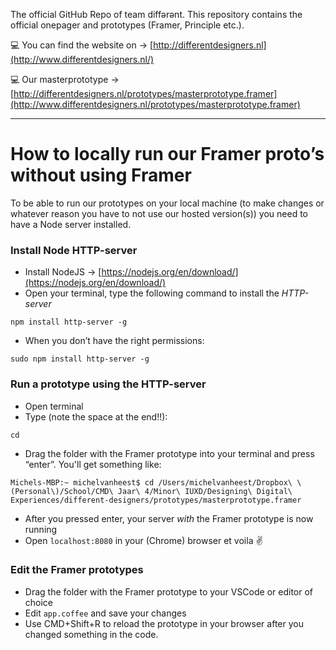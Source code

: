 The official GitHub Repo of team diffərənt. This repository contains the official onepager and prototypes (Framer, Principle etc.).

💻 You can find the website on → [http://differentdesigners.nl](http://www.differentdesigners.nl/)

💻  Our masterprototype → [http://differentdesigners.nl/prototypes/masterprototype.framer](http://www.differentdesigners.nl/prototypes/masterprototype.framer)

---

# How to locally run our Framer proto’s without using Framer
To be able to run our prototypes on your local machine (to make changes or whatever reason you have to not use our hosted version(s)) you need to have a Node server installed. 

### Install Node HTTP-server
- Install NodeJS → [https://nodejs.org/en/download/](https://nodejs.org/en/download/)
- Open your terminal, type the following command to install the _HTTP-server_


```
npm install http-server -g
```

- When you don’t have the right permissions:


```
sudo npm install http-server -g
```

### Run a prototype using the HTTP-server
- Open terminal
- Type (note the space at the end!!):


```
cd 
```

- Drag the folder with the Framer prototype into your terminal and press “enter”. You'll get something like:

```
Michels-MBP:~ michelvanheest$ cd /Users/michelvanheest/Dropbox\ \(Personal\)/School/CMD\ Jaar\ 4/Minor\ IUXD/Designing\ Digital\ Experiences/different-designers/prototypes/masterprototype.framer 
```

- After you pressed enter, your server _with_ the Framer prototype is now running
- Open `localhost:8080` in your (Chrome) browser et voila ✌️

### Edit the Framer prototypes
- Drag the folder with the Framer prototype to your VSCode or editor of choice
- Edit `app.coffee` and save your changes
- Use CMD+Shift+R to reload the prototype in your browser after you changed something in the code.

